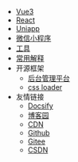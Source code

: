 <!-- _navbar.md -->
* [Vue3](vue3/hooks/useCountDown)
* [React](react/index.md)
* [Uniapp](uniapp/index.md)
* [微信小程序](wx/index.md)
* [工具](tools/utils.md)
* [常用解释](interpretation/main.md)
* 开源框架
  * [后台管理平台](thirdParty/open.md)
  * [css loader](thirdParty/cssloader.md)
* 友情链接
  * [Docsify](https://docsify.js.org/#/)
  * [博客园](https://www.cnblogs.com)
  * [CDN](https://www.jsdelivr.com/)
  * [Github](https://github.com)
  * [Gitee](https://gitee.com)
  * [CSDN](https://blog.csdn.net/)
